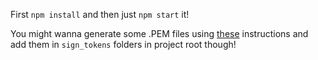 First `npm install` and then just `npm start` it!

You might wanna generate some .PEM files using [these](https://rietta.com/blog/2012/01/27/openssl-generating-rsa-key-from-command/) instructions and add them in `sign_tokens` folders in project root though!